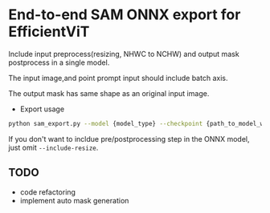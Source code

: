 # End-to-end SAM ONNX export for EfficientViT

Include input preprocess(resizing, NHWC to NCHW) and output mask postprocess in a single model.

The input image,and point prompt input should include batch axis.  

The output mask has same shape as an original input image.

- Export usage
```bash
python sam_export.py --model {model_type} --checkpoint {path_to_model_weight} --output {output_path} --include-resize
```
If you don't want to incldue pre/postprocessing step in the ONNX model, just omit `--include-resize`.

## TODO
- code refactoring
- implement auto mask generation
